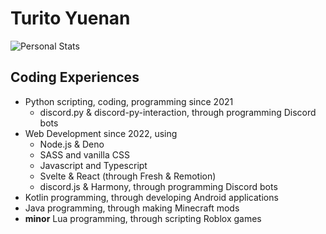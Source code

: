# Turito Yuenan

![Personal Stats](https://github-readme-stats.vercel.app/api?username=TuritoYuenan&show_icons=true&bg_color=1e1e2e&text_color=cdd6f4&icon_color=cba6f7&title_color=94e2d5)

## Coding Experiences

- Python scripting, coding, programming since 2021
  - discord.py & discord-py-interaction, through programming Discord bots
- Web Development since 2022, using
  - Node.js & Deno
  - SASS and vanilla CSS
  - Javascript and Typescript
  - Svelte & React (through Fresh & Remotion)
  - discord.js & Harmony, through programming Discord bots
- Kotlin programming, through developing Android applications
- Java programming, through making Minecraft mods
- **minor** Lua programming, through scripting Roblox games
